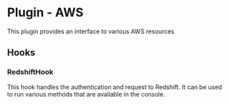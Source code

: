 # Plugin - AWS

This plugin provides an interface to various AWS resources

## Hooks
### RedshiftHook
This hook handles the authentication and request to Redshift. It can be used to run various methods that are available in the console.